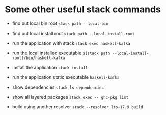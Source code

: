 # Some other useful stack commands

- find out local bin root
    `stack path --local-bin`

- find out local install root
    `stack path --local-install-root`

- run the application with stack
    `stack exec haskell-kafka`

- run the local installed executable
    `$(stack path --local-install-root)/bin/haskell-kafka`

- install the application
    `stack install`

- run the application static executable
    `haskell-kafka`

- show dependencies
    `stack ls dependencies`

- show all layered packages
    `stack exec -- ghc-pkg list`

- build using another resolver
    `stack --resolver lts-17.9 build`